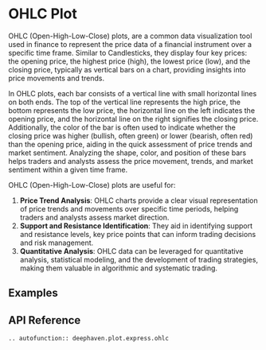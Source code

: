 # OHLC Plot

OHLC (Open-High-Low-Close) plots, are a common data visualization tool used in finance to represent the price data of a financial instrument over a specific time frame. Similar to Candlesticks, they display four key prices: the opening price, the highest price (high), the lowest price (low), and the closing price, typically as vertical bars on a chart, providing insights into price movements and trends.

In OHLC plots, each bar consists of a vertical line with small horizontal lines on both ends. The top of the vertical line represents the high price, the bottom represents the low price, the horizontal line on the left indicates the opening price, and the horizontal line on the right signifies the closing price. Additionally, the color of the bar is often used to indicate whether the closing price was higher (bullish, often green) or lower (bearish, often red) than the opening price, aiding in the quick assessment of price trends and market sentiment. Analyzing the shape, color, and position of these bars helps traders and analysts assess the price movement, trends, and market sentiment within a given time frame.

OHLC (Open-High-Low-Close) plots are useful for:

1. **Price Trend Analysis**: OHLC charts provide a clear visual representation of price trends and movements over specific time periods, helping traders and analysts assess market direction.
2. **Support and Resistance Identification**: They aid in identifying support and resistance levels, key price points that can inform trading decisions and risk management.
3. **Quantitative Analysis**: OHLC data can be leveraged for quantitative analysis, statistical modeling, and the development of trading strategies, making them valuable in algorithmic and systematic trading.

## Examples


## API Reference
```{eval-rst}
.. autofunction:: deephaven.plot.express.ohlc
```